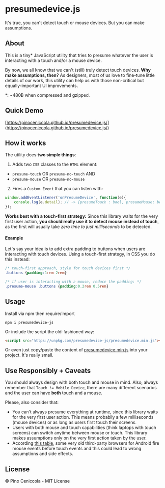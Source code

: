 # presumedevice.js
It's true, you can't detect touch or mouse devices. But you can make assumptions.

## About
This is a tiny* JavaScript utility that tries to presume whatever the user is interacting with a touch and/or a mouse device.

By now, we all know that we can't (still) truly detect touch devices. **Why make assumptions, then?** As designers, most of us love to fine-tune little details of our work, this utility can help us with those non-critical but equally-important UI improvements.

*: ~480B when compressed and gzipped.

## Quick Demo

[https://pinoceniccola.github.io/presumedevice.js/](https://pinoceniccola.github.io/presumedevice.js/)

## How it works

The utility does **two simple things**:

1) Adds two `CSS` classes to the `HTML` element:
- `presume-touch` OR `presume-no-touch` AND 
- `presume-mouse` OR `presume-no-mouse`

2) Fires a `Custom Event` that you can listen with:
```javascript
window.addEventListener('onPresumeDevice', function(e){
    console.log(e.detail); // -> {presumeTouch : bool, presumeMouse: bool}
});
```
**Works best with a touch-first strategy:** Since this library waits for the very first user action, **you should really use it to detect mouse instead of touch**, as the first will usually take *zero time to just milliseconds* to be detected.

#### Example

Let's say your idea is to add extra padding to buttons when users are interacting with touch devices. Using a touch-first strategy, in CSS you do this instead:

```css
/* touch-first approach, style for touch devices first */
.buttons {padding:1rem 2rem}

/* if user is interacting with a mouse, reduce the padding: */
.presume-mouse .buttons {padding:0.2rem 0.5rem}
```

## Usage

Install via npm then require/import
```
npm i presumedevice-js
```
Or include the script the old-fashioned way:
```html
<script src="https://unpkg.com/presumedevice-js/presumedevice.min.js"></script>
```
Or even just copy/paste the content of [presumedevice.min.js](presumedevice.min.js) into your project. It's really small.

## Use Responsibly + Caveats
You should always design with both touch and mouse in mind. Also, always remember that `Touch != Mobile Device`, there are many different scenarios and the user can have **both** touch and a mouse.

Please, also consider that:
- You can't always presume everything at runtime, since this library waits for the very first user action. This means probabily a few milliseconds (mouse devices) or as long as users first touch their screens. 
- Users with both mouse and touch capabilities (think laptops with touch screens) can switch anytime between mouse or touch. This library makes assumptions only on the very first action taken by the user.
- According [this table](https://patrickhlauke.github.io/touch/tests/results/#mobile-tablet-touchscreen-events), some very old third-party browsers for Android fire mouse events before touch events and this could lead to wrong assumptions and side effects.

## License
© Pino Ceniccola - MIT License

